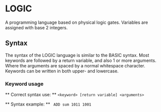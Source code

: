 # LOGIC
A programming language based on physical logic gates. Variables are assigned with base 2 integers.

## Syntax

The syntax of the LOGIC language is similar to the BASIC syntax. Most keywords are followed by a return variable, and also 1 or more arguments. Where the arguments are spaced by a normal whitespace character. Keywords can be written in both upper- and lowercase.

### Keyword usage
** Correct syntax use: **
`` <keyword> [return variable] <arguments> ``

** Syntax example: **
`` ADD sum 1011 1001``